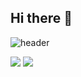## Hi there 👋

<!--
**Kijun0708/Kijun0708** is a ✨ _special_ ✨ repository because its `README.md` (this file) appears on your GitHub profile.

Here are some ideas to get you started:

- 🔭 I’m currently working on ...
- 🌱 I’m currently learning ...
- 👯 I’m looking to collaborate on ...
- 🤔 I’m looking for help with ...
- 💬 Ask me about ...
- 📫 How to reach me: ...
- 😄 Pronouns: ...
- ⚡ Fun fact: ...
-->
![header](https://capsule-render.vercel.app/api?type=wave&color=auto&height=300&section=header&text=capsule%20render&fontSize=90)

![](https://github-readme-stats.vercel.app/api/top-langs/?username=Kijun0708&layout=donut)
![](https://github-readme-stats.vercel.app/api?username=Kijun0708&show_icons=true&theme=default)
